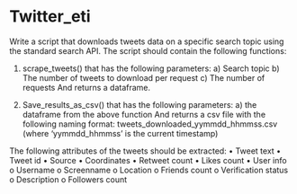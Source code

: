 # Twitter_eti
Write a script that downloads tweets data on a specific search topic using the standard search API. The script should contain the following functions: 

1)	scrape_tweets() that has the following parameters:
a)	Search topic
b)	The number of tweets to download per request
c)	The number of requests
And returns a dataframe.

2)	Save_results_as_csv() that has the following parameters:
a)	the dataframe from the above function
And returns a csv file with the following naming format:
tweets_downloaded_yymmdd_hhmmss.csv (where ‘yymmdd_hhmmss’ is the current 	timestamp)  

The following attributes of the tweets should be extracted:
•	Tweet text
•	Tweet id
•	Source
•	Coordinates
•	Retweet count
•	Likes count
•	User info
  o	Username
  o	Screenname
  o	Location
  o	Friends count
  o	Verification status
  o	Description
  o	Followers count
